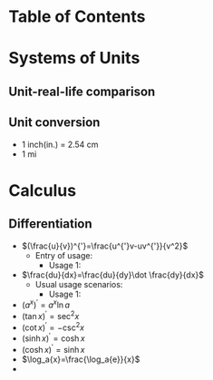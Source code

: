 # Table of Contents

# Systems of Units
## Unit-real-life comparison
## Unit conversion
- 1 inch(in.) = 2.54 cm
- 1 mi

# Calculus
## Differentiation
- $(\frac{u}{v})^{'}=\frac{u^{'}v-uv^{'}}{v^2}$
  - Entry of usage:
    - Usage 1:
- $\frac{du}{dx}=\frac{du}{dy}\dot \frac{dy}{dx}$
  - Usual usage scenarios:
    - Usage 1:
- ${(a^x)}^{'}=a^x \ln{a}$
- ${(\tan{x})}^{'}={\sec^2{x}}$
- ${(\cot{x})}^{'}={-\csc^2{x}}$
- ${(\sinh{x})}^{'}={\cosh{x}}$
- ${(\cosh{x})}^{'}={\sinh{x}}$
- $\log_a{x}=\frac{\log_a{e}}{x}$
- 